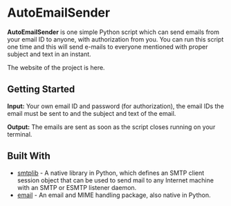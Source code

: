 # AutoEmailSender
**AutoEmailSender** is one simple Python script which can send emails from your email ID to anyone, with authorization from you. You can run this script one time and this will send e-mails to everyone mentioned with proper subject and text in an instant. 

The website of the project is here. 

## Getting Started
**Input:** Your own email ID and password (for authorization), the email IDs the email must be sent to and the subject and text of the email. 

**Output:** The emails are sent as soon as the script closes running on your terminal. 

## Built With
- [smtplib](https://docs.python.org/2/library/smtplib.html) - A native library in Python, which defines an SMTP client session object that can be used to send mail to any Internet machine with an SMTP or ESMTP listener daemon. 
- [email](https://docs.python.org/3/library/email.html#module-email) - An email and MIME handling package, also native in Python.

